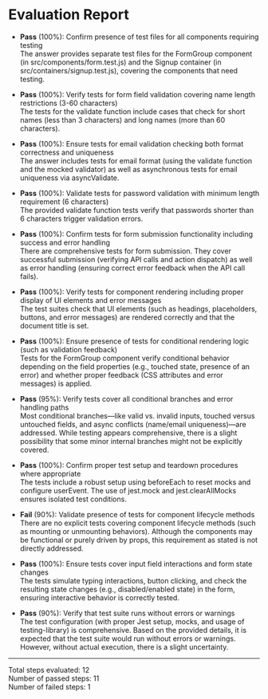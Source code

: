 # Evaluation Report

- **Pass** (100%): Confirm presence of test files for all components requiring testing  
  The answer provides separate test files for the FormGroup component (in src/components/form.test.js) and the Signup container (in src/containers/signup.test.js), covering the components that need testing.

- **Pass** (100%): Verify tests for form field validation covering name length restrictions (3-60 characters)  
  The tests for the validate function include cases that check for short names (less than 3 characters) and long names (more than 60 characters).

- **Pass** (100%): Ensure tests for email validation checking both format correctness and uniqueness  
  The answer includes tests for email format (using the validate function and the mocked validator) as well as asynchronous tests for email uniqueness via asyncValidate.

- **Pass** (100%): Validate tests for password validation with minimum length requirement (6 characters)  
  The provided validate function tests verify that passwords shorter than 6 characters trigger validation errors.

- **Pass** (100%): Confirm tests for form submission functionality including success and error handling  
  There are comprehensive tests for form submission. They cover successful submission (verifying API calls and action dispatch) as well as error handling (ensuring correct error feedback when the API call fails).

- **Pass** (100%): Verify tests for component rendering including proper display of UI elements and error messages  
  The test suites check that UI elements (such as headings, placeholders, buttons, and error messages) are rendered correctly and that the document title is set.

- **Pass** (100%): Ensure presence of tests for conditional rendering logic (such as validation feedback)  
  Tests for the FormGroup component verify conditional behavior depending on the field properties (e.g., touched state, presence of an error) and whether proper feedback (CSS attributes and error messages) is applied.

- **Pass** (95%): Verify tests cover all conditional branches and error handling paths  
  Most conditional branches—like valid vs. invalid inputs, touched versus untouched fields, and async conflicts (name/email uniqueness)—are addressed. While testing appears comprehensive, there is a slight possibility that some minor internal branches might not be explicitly covered.

- **Pass** (100%): Confirm proper test setup and teardown procedures where appropriate  
  The tests include a robust setup using beforeEach to reset mocks and configure userEvent. The use of jest.mock and jest.clearAllMocks ensures isolated test conditions.

- **Fail** (90%): Validate presence of tests for component lifecycle methods  
  There are no explicit tests covering component lifecycle methods (such as mounting or unmounting behaviors). Although the components may be functional or purely driven by props, this requirement as stated is not directly addressed.

- **Pass** (100%): Ensure tests cover input field interactions and form state changes  
  The tests simulate typing interactions, button clicking, and check the resulting state changes (e.g., disabled/enabled state) in the form, ensuring interactive behavior is correctly tested.

- **Pass** (90%): Verify that test suite runs without errors or warnings  
  The test configuration (with proper Jest setup, mocks, and usage of testing-library) is comprehensive. Based on the provided details, it is expected that the test suite would run without errors or warnings. However, without actual execution, there is a slight uncertainty.

---

Total steps evaluated: 12  
Number of passed steps: 11  
Number of failed steps: 1